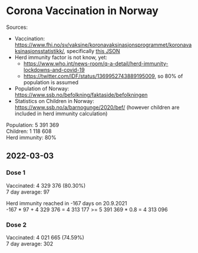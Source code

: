 # Corona Vaccination in Norway

Sources:

- Vaccination: <https://www.fhi.no/sv/vaksine/koronavaksinasjonsprogrammet/koronavaksinasjonsstatistikk/>, specifically [this JSON](https://www.fhi.no/api/chartdata/api/99119)
- Herd immunity factor is not know, yet:
  - <https://www.who.int/news-room/q-a-detail/herd-immunity-lockdowns-and-covid-19>
  - <https://twitter.com/IDF/status/1369952743889195009>, so 80% of population is assumed
- Population of Norway: <https://www.ssb.no/befolkning/faktaside/befolkningen>
- Statistics on Children in Norway: https://www.ssb.no/a/barnogunge/2020/bef/ (however children are included in herd immunity calculation)

Population: 5 391 369  
Children: 1 118 608  
Herd immunity: 80%  

## 2022-03-03

### Dose 1

Vaccinated: 4 329 376 (80.30%)  
7 day average: 97

Herd immunity reached in -167 days on 20.9.2021  
-167 * 97 + 4 329 376 = 4 313 177 >= 5 391 369 * 0.8 = 4 313 096

### Dose 2

Vaccinated: 4 021 665 (74.59%)  
7 day average: 302

